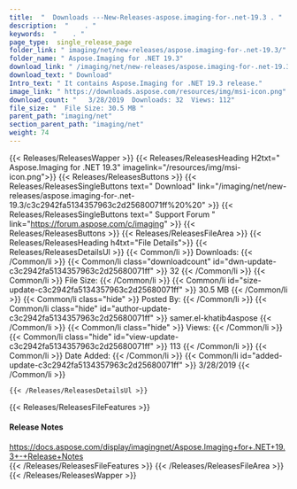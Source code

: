 ```yaml
---
title:  "  Downloads ---New-Releases-aspose.imaging-for-.net-19.3 . " 
description:  "    . " 
keywords:  "    . " 
page_type:  single_release_page
folder_link: " imaging/net/new-releases/aspose.imaging-for-.net-19.3/"
folder_name: " Aspose.Imaging for .NET 19.3"
download_link: " /imaging/net/new-releases/aspose.imaging-for-.net-19.3/c3c2942fa5134357963c2d25680071ff"
download_text: " Download"
Intro_text: " It contains Aspose.Imaging for .NET 19.3 release."
image_link: " https://downloads.aspose.com/resources/img/msi-icon.png"
download_count: "   3/28/2019  Downloads: 32  Views: 112"
file_size: "  File Size: 30.5 MB "
parent_path: "imaging/net"
section_parent_path: "imaging/net"
weight: 74 
---
```


{{< Releases/ReleasesWapper >}}
  {{< Releases/ReleasesHeading H2txt=" Aspose.Imaging for .NET 19.3" imagelink="/resources/img/msi-icon.png">}}
  {{< Releases/ReleasesButtons >}}
    {{< Releases/ReleasesSingleButtons text=" Download" link="/imaging/net/new-releases/aspose.imaging-for-.net-19.3/c3c2942fa5134357963c2d25680071ff%20%20" >}}
    {{< Releases/ReleasesSingleButtons text=" Support Forum " link="https://forum.aspose.com/c/imaging" >}}
  {{< Releases/ReleasesButtons >}}
  {{< Releases/ReleasesFileArea >}}
    {{< Releases/ReleasesHeading h4txt="File Details">}}
    {{< Releases/ReleasesDetailsUl >}}
            {{< Common/li  >}} Downloads: {{< /Common/li >}} 
      {{< Common/li class="downloadcount" id="dwn-update-c3c2942fa5134357963c2d25680071ff" >}} 32 {{< /Common/li >}} 
      {{< Common/li  >}} File Size: {{< /Common/li >}} 
      {{< Common/li id="size-update-c3c2942fa5134357963c2d25680071ff" >}} 30.5 MB {{< /Common/li >}} 
      {{< Common/li  class="hide" >}} Posted By: {{< /Common/li >}} 
      {{< Common/li class="hide" id="author-update-c3c2942fa5134357963c2d25680071ff" >}} samer.el-khatib4aspose {{< /Common/li >}} 
      {{< Common/li class="hide"  >}} Views: {{< /Common/li >}} 
      {{< Common/li class="hide" id="view-update-c3c2942fa5134357963c2d25680071ff" >}} 113 {{< /Common/li >}} 
      {{< Common/li  >}} Date Added: {{< /Common/li >}} 
      {{< Common/li id="added-update-c3c2942fa5134357963c2d25680071ff" >}} 3/28/2019 {{< /Common/li >}} 

    {{< /Releases/ReleasesDetailsUl >}}

  {{< Releases/ReleasesFileFeatures >}}
      <h4>Release Notes</h4><div><a href="https://docs.aspose.com/display/imagingnet/Aspose.Imaging+for+.NET+19.3+-+Release+Notes">https://docs.aspose.com/display/imagingnet/Aspose.Imaging+for+.NET+19.3+-+Release+Notes</a></div>
  {{< /Releases/ReleasesFileFeatures >}}
 {{< /Releases/ReleasesFileArea >}}
{{< /Releases/ReleasesWapper >}}


